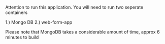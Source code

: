  Attention to run this application. You will need to run two seperate containers


 1.) Mongo DB
 2.) web-form-app

Please note that MongoDB takes a considerable amount of time, approx 6 minutes to build


